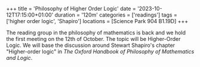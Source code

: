 +++
title = 'Philosophy of Higher Order Logic'
date = '2023-10-12T17:15:00+01:00'
duration = '120m'
categories = ['readings']
tags = ['higher order logic', 'Shapiro']
locations = [Science Park 904 B1.19D]
+++

The reading group in the philosophy of mathematics is back and we hold the first meeting on the 12th of October. The topic will be Higher-Order Logic. We will base the discussion around Stewart Shapiro's chapter "Higher-order logic" in *The Oxford Handbook of Philosophy of Mathematics and Logic*.